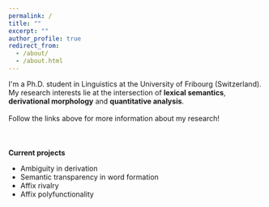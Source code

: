 ```yaml
---
permalink: /
title: ""
excerpt: ""
author_profile: true
redirect_from: 
  - /about/
  - /about.html
---
```


I'm a Ph.D. student in Linguistics at the University of Fribourg (Switzerland). My research interests lie at the intersection of **lexical semantics**, **derivational morphology** and **quantitative analysis**. 
\
\
Follow the links above for more information about my research!
\
\
\
\
**Current projects**
* Ambiguity in derivation
* Semantic transparency in word formation
* Affix rivalry
* Affix polyfunctionality
